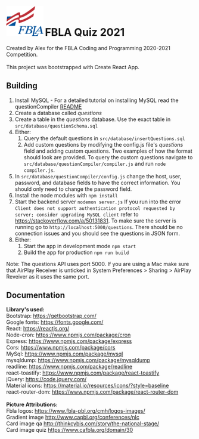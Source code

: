 <img src = "/src/assets/images/fblaLogo.png" width = "100px" >
<h1 style = "display: inline" >FBLA Quiz 2021</h1><br /><br />
Created by Alex for the FBLA Coding and Programming 2020-2021 Competition.
<br /><br />
This project was bootstrapped with Create React App.

## Building
1. Install MySQL - For a detailed tutorial on installing MySQL read the questionCompiler [README](src/database/questionCompiler/README.md)<br />
2. Create a database called *questions*<br />
3. Create a table in the *questions* database. Use the exact table in `src/database/questionSchema.sql`<br />
4. Either:<br />
	1. Query the default questions in `src/database/insertQuestions.sql`<br />
	2. Add custom questions by modifying the config.js file's *questions* field and adding custom questions. Two examples of how the format should look are provided. To query the custom questions navigate to `src/database/questionCompiler/compiler.js` and run `node compiler.js`.
5. In `src/database/questionCompiler/config.js` change the host, user, password, and database fields to have the correct information. You should only need to change the password field.<br />
6. Install the node modules with `npm install`<br />
7. Start the backend server `nodemon server.js` If you run into the error `Client does not support authentication protocol requested by server; consider upgrading MySQL client` refer to https://stackoverflow.com/a/50131831. To make sure the server is running go to `http://localhost:5000/questions`. There should be no connection issues and you should see the questions in JSON form.<br />
8. Either:<br />
    1. Start the app in development mode `npm start`<br />
    2. Build the app for production `npm run build`

Note: The questions API uses port 5000. If you are using a Mac make sure that AirPlay Receiver is unticked in System Preferences > Sharing > AirPlay Reveiver as it uses the same port.

## Documentation
**Library's used:**<br />
Bootstrap: https://getbootstrap.com/<br />
Google fonts: https://fonts.google.com/<br />
React: https://reactjs.org/<br />
Node-cron: https://www.npmjs.com/package/cron<br />
Express: https://www.npmjs.com/package/express<br />
Cors: https://www.npmjs.com/package/cors<br />
MySql: https://www.npmjs.com/package/mysql<br />
mysqldump: https://www.npmjs.com/package/mysqldump<br />
readline: https://www.npmjs.com/package/readline<br />
react-toastify: https://www.npmjs.com/package/react-toastify<br />
jQuery: https://code.jquery.com/<br />
Material icons: https://material.io/resources/icons/?style=baseline<br />
react-router-dom: https://www.npmjs.com/package/react-router-dom<br />
<br />
**Picture Attributions:**<br />
Fbla logos: https://www.fbla-pbl.org/cmh/logos-images/<br />
Gradient image http://www.capbl.org/conferences/nlc<br />
Card image qa http://thinkcybis.com/story/the-national-stage/<br />
Card image quiz https://www.cafbla.org/domain/30<br />
